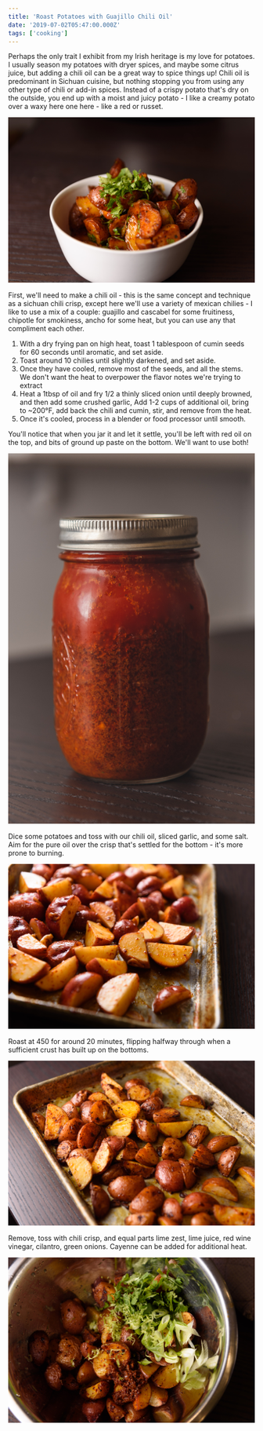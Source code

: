 ```yaml
---
title: 'Roast Potatoes with Guajillo Chili Oil'
date: '2019-07-02T05:47:00.000Z'
tags: ['cooking']
---
```



Perhaps the only trait I exhibit from my Irish heritage is my love for potatoes. I usually season my potatoes with dryer spices, and maybe some citrus juice, but adding a chili oil can be a great way to spice things up! Chili oil is predominant in Sichuan cuisine, but nothing stopping you from using any other type of chili or add-in spices. Instead of a crispy potato that's dry on the outside, you end up with a moist and juicy potato - I like a creamy potato over a waxy here one here -  like a red or russet.

![](NDS_1082-510333a5-b676-47b7-bd10-414d13be59db.jpg)

First, we'll need to make a chili oil - this is the same concept and technique as a sichuan chili crisp, except here we'll use a variety of mexican chilies - I like to use a mix of a couple: guajillo and cascabel for some fruitiness, chipotle for smokiness, ancho for some heat, but you can use any that compliment each other.

1. With a dry frying pan on high heat, toast 1 tablespoon of cumin seeds for 60 seconds until aromatic, and set aside.
2. Toast around 10 chilies until slightly darkened, and set aside.
3. Once they have cooled, remove most of the seeds, and all the stems. We don't want the heat to overpower the flavor notes we're trying to extract
4. Heat a 1tbsp of oil and fry 1/2 a thinly sliced onion until deeply browned, and then add some crushed garlic, Add 1-2 cups of additional oil, bring to ~200°F, add back the chili and cumin, stir, and remove from the heat.
5. Once it's cooled, process in a blender or food processor until smooth.


You'll notice that when you jar it and let it settle, you'll be left with red oil on the top, and bits of ground up paste on the bottom. We'll want to use both!

![](NDS_1021-f2f18ba4-64b9-423e-83d2-5bc0d1f9592e.jpg)

Dice some potatoes and toss with our chili oil, sliced garlic, and some salt. Aim for the pure oil over the crisp that's settled for the bottom - it's more prone to burning. 

![](NDS_1036-2dadc9f5-83a8-4f17-a25c-a9ba147a6923.jpg)

Roast at 450 for around 20 minutes, flipping halfway through when a sufficient crust has built up on the bottoms. 

![](NDS_1049-2c03bff7-aa9e-4863-b967-c11688ddae97.jpg)

Remove, toss with chili crisp, and equal parts lime zest, lime juice, red wine vinegar, cilantro, green onions. Cayenne can be added for additional heat.

![](NDS_1060-031cdcc3-f9f9-4ced-89b9-011825e9897f.jpg)